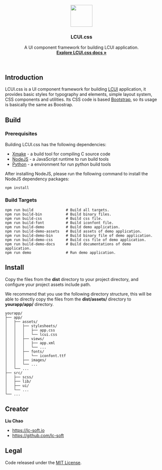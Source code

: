 <p align="center">
  <a href="http://lcui.org">
    <img src="https://lc-soft.io/static/images/logo-lcui-css.png" width=72 height=72>
  </a>

  <h3 align="center">LCUI.css</h3>

  <p align="center">
    A UI component framework for building LCUI application.
    <br>
    <a href="docs"><strong>Explore LCUI.css docs &raquo;</strong></a>
  </p>
</p>

<br>

## Introduction

LCUI.css is a UI component framework for building [LCUI](https://github.com/lc-soft/LCUI) application, it provides basic styles for typography and elements, simple layout system, CSS components and utilities. Its CSS code is based [Bootstrap](https://github.com/twbs/bootstrap), so its usage is basically the same as Boostrap.

## Build

### Prerequisites

Building LCUI.css has the following dependencies:

* [Xmake](http://xmake.io) - a build tool for compiling C source code
* [NodeJS](https://nodejs.org) - a JavaScript runtime to run build tools
* [Python](https://www.python.org/) - a environment for run python build tools

After installing NodeJS, please run the following command to install the NodeJS dependency packages:

    npm install

### Build Targets

    npm run build               # Build all targets.
    npm run build-bin           # Build binary files.
    npm run build-css           # Build css file.
    npm run build-font          # Build iconfont file.
    npm run build-demo          # Build demo application.
    npm run build-demo-assets   # Build assets of demo application.
    npm run build-demo-bin      # Build binary file of demo application.
    npm run build-demo-css      # Build css file of demo application.
    npm run build-demo-docs     # Build documentations of demo application.
    npm run demo                # Run demo application.

## Install

Copy the files from the **dist** directory to your project directory, and configure your project assets include path.

We recommend that you use the following directory structure, this will be able to directly copy the files from the **dist/assets/** directory to **yourapp/app/** directory.

``` text
yourapp/
├── app/
│   ├── assets/
│   │   ├── stylesheets/
│   │   │   ├── app.css
│   │   │   └── lcui.css
│   │   ├── views/
│   │   │   ├── app.xml
│   │   │   └── ...
│   │   ├── fonts/
│   │   │   └── iconfont.ttf
│   │   ├── images/
│   │   └── ...
│   └── ...
├── src/
│   ├── scss/
│   ├── lib/
│   ├── ui/
│   └── ...
└── ...
```

## Creator

**Liu Chao**

- <https://lc-soft.io>
- <https://github.com/lc-soft>

## Legal

Code released under the [MIT License](LICENSE).
